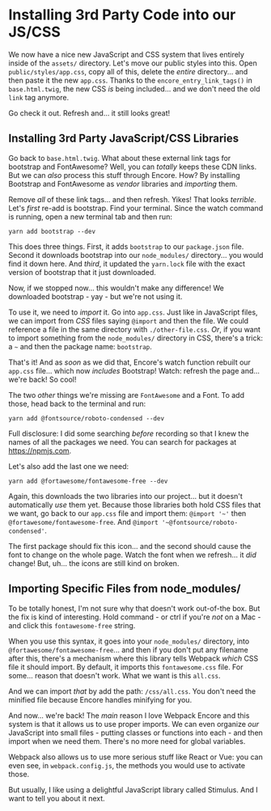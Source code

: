 # Installing 3rd Party Code into our JS/CSS

We now have a nice new JavaScript and CSS system that lives entirely inside of the
`assets/` directory. Let's move our public styles into this. Open
`public/styles/app.css`, copy all of this, delete the *entire* directory... and
then paste it the new `app.css`. Thanks to the `encore_entry_link_tags()` in
`base.html.twig`, the new CSS *is* being included... and we don't need the old
`link` tag anymore.

Go check it out. Refresh and... it still looks great!

## Installing 3rd Party JavaScript/CSS Libraries

Go back to `base.html.twig`. What about these external link tags for bootstrap
and FontAwesome? Well, you can *totally* keeps these CDN links. But we can
*also* process this stuff through Encore. How? By installing Bootstrap and
FontAwesome as *vendor* libraries and *importing* them.

Remove *all* of these link tags... and then refresh. Yikes! That looks *terrible*.
Let's *first* re-add is bootstrap. Find your terminal. Since the watch command is
running, open a new terminal tab and then run:

```terminal
yarn add bootstrap --dev
```

This does three things. First, it adds `bootstrap` to our `package.json` file. Second
it downloads bootstrap into our `node_modules/` directory... you would find it down
here. And *third*, it updated the `yarn.lock` file with the exact version of bootstrap
that it just downloaded.

Now, if we stopped now... this wouldn't make any difference! We downloaded bootstrap -
yay - but we're not using it.

To use it, we need to *import* it. Go into `app.css`. Just like in JavaScript files,
we can import from *CSS* files saying `@import` and then the file. We could
reference a file in the same directory with `./other-file.css`. *Or*, if you want
to import something from the `node_modules/` directory in CSS, there's a trick:
a `~` and then the package name: `bootstrap`.

That's it! And as *soon* as we did that, Encore's watch function rebuilt our `app.css`
file... which now *includes* Bootstrap! Watch: refresh the page and... we're back!
So cool!

The two *other* things we're missing are `FontAwesome` and a Font. To add those,
head back to the terminal and run:

```terminal
yarn add @fontsource/roboto-condensed --dev
```

Full disclosure: I did some searching *before* recording so that I knew the names
of all the packages we need. You can search for packages at https://npmjs.com.

Let's also add the last one we need:

```terminal
yarn add @fortawesome/fontawesome-free --dev
```

Again, this downloads the two libraries into our project... but it doesn't automatically
*use* them yet. Because those libraries both hold CSS files that we want, go back
to our `app.css` file and import them: `@import '~'` then `@fortawesome/fontawesome-free`.
And `@import '~@fontsource/roboto-condensed'`.

The first package should fix this icon... and the second should cause the font to
change on the whole page. Watch the font when we refresh... it *did* change! But,
uh... the icons are still kind on broken.

## Importing Specific Files from node_modules/

To be totally honest, I'm not sure why that doesn't work out-of-the box. But the
fix is kind of interesting. Hold command - or ctrl if you're *not* on a Mac - and
click this `fontawesome-free` string.

When you use this syntax, it goes into your `node_modules/` directory, into
`@fortawesome/fontawesome-free`... and then if you don't put any filename after this,
there's a mechanism where this library tells Webpack *which* CSS file it should
import. By default, it imports this `fontawesome.css` file. For some... reason that
doesn't work. What we want is this `all.css`.

And we can import *that* by add the path: `/css/all.css`. You don't need the
minified file because Encore handles minifying for you.

And now... we're back! The *main* reason I love Webpack Encore and this system
is that it allows us to use proper imports. We can even organize *our* JavaScript
into small files - putting classes or functions into each - and then import
when we need them. There's no more need for global variables.

Webpack also allows us to use more serious stuff like React or Vue: you can even
see, in `webpack.config.js`, the methods you would use to activate those.

But usually, I like using a delightful JavaScript library called Stimulus. And I
want to tell you about it next.
